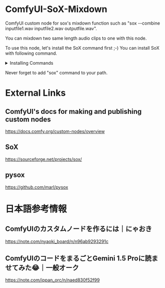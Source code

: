 # ComfyUI-SoX-Mixdown
ComfyUI custom node for sox's mixdown function such as "sox --combine inputfile1.wav inputfile2.wav outputfile.wav".

You can mixdown two same length audio clips to one with this node.

To use this node, let's install the SoX command first ;-)
You can install SoX with following command.

<details>
<summary>Installing Commands</summary>

Windows
```
winget install ChrisBagwell.SoX
```

Mac
```
brew install sox
```

Linux(too many way...)
```
apt install sox
```
```
dnf install sox
```
```
pacman -S sox
```

</details>

Never forget to add "sox" command to your path.

# External Links
## ComfyUI's docs for making and publishing custom nodes
https://docs.comfy.org/custom-nodes/overview

## SoX
https://sourceforge.net/projects/sox/

## pysox
https://github.com/marl/pysox

# 日本語参考情報
## ComfyUIのカスタムノードを作るには｜にゃおき
https://note.com/nyaoki_board/n/n96ab9293291c

## ComfyUIのコードをまるごとGemini 1.5 Proに読ませてみた😂｜一般オーク
https://note.com/ippan_orc/n/naed830f52f99
